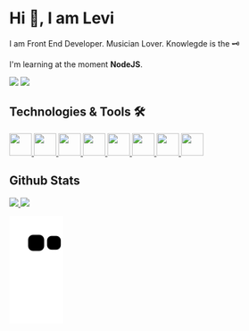 # Hi :wave:, I am Levi

I am Front End Developer. Musician Lover. Knowlegde is the :old_key:

<!-- I am work at <a href=""></a> -->

I'm learning at the moment <strong>NodeJS</strong>.

[<img src="https://img.shields.io/badge/linkedin-%230077B5.svg?&style=for-the-badge&logo=linkedin&logoColor=white" />](https://www.linkedin.com/in/levi-junior-130719130/)
 <a href = "mailto:levijjunior55@gmail.com"><img src="https://img.shields.io/badge/Gmail-D14836?style=for-the-badge&logo=gmail&logoColor=white" target="_blank"></a>
<!-- <a href="https://www.youtube.com/channel/UCQ2G26Bg2To_jMGmc1q67wg" target="_blank"><img src="https://img.shields.io/badge/YouTube-FF0000?style=for-the-badge&logo=youtube&logoColor=white" target="_blank"></a> -->

## Technologies & Tools :hammer_and_wrench:
<a href="#">
 <img src="https://cdn.jsdelivr.net/gh/devicons/devicon/icons/javascript/javascript-original.svg" width="40" height="40"/>
 <img src="https://cdn.jsdelivr.net/gh/devicons/devicon/icons/vuejs/vuejs-original.svg" width="40" height="40"/>
 <img src="https://cdn.jsdelivr.net/gh/devicons/devicon/icons/git/git-original.svg" width="40" height="40"/>
 <img src="https://cdn.jsdelivr.net/gh/devicons/devicon/icons/vuetify/vuetify-original.svg" width="40" height="40"/>
 <img src="https://cdn.jsdelivr.net/gh/devicons/devicon/icons/bootstrap/bootstrap-original.svg" width="40" height="40"/>
 <img src="https://cdn.jsdelivr.net/gh/devicons/devicon/icons/vscode/vscode-original.svg" width="40" height="40"/>
 <img src="https://cdn.jsdelivr.net/gh/devicons/devicon/icons/jest/jest-plain.svg" width="40" height="40"/>
 <img src="https://cdn.jsdelivr.net/gh/devicons/devicon/icons/bitbucket/bitbucket-original.svg" width="40" height="40"/>
</a>

## Github Stats
<!--
 https://github-readme-stats-levijunior1.vercel.app/
 https://github-readme-stats-six-taupe.vercel.app/
-->
<a href="https://github.com/LeviJunior1">
 <img height="150em" src="https://github-readme-stats-six-taupe.vercel.app/api/top-langs/?username=LeviJunior1&layout=compact&langs_count=7&theme=cobalt"/>
 <img height="150em" src="https://github-readme-stats-six-taupe.vercel.app/api?username=LeviJunior1&show_icons=true&theme=cobalt&include_all_commits=true&count_private=true"/>
</a>

![Snake animation](https://github.com/LeviJunior1/LeviJunior1/blob/output/github-contribution-grid-snake.svg)

<!--
 <a href="https://www.twitch.tv/seu-usuário-aqui" target="_blank"><img src="https://img.shields.io/badge/Twitch-9146FF?style=for-the-badge&logo=twitch&logoColor=white" target="_blank"></a>
[![Typing SVG](https://readme-typing-svg.herokuapp.com?color=24292F&center=true&width=400&lines=Ol%C3%A1%2C+me+chamo+Levi+Junior!)](https://git.io/typing-svg)
https://github.com/alexandresanlim/Badges4-README.md-Profile
https://devicon.dev/
-->
